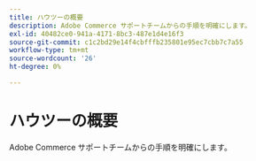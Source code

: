 ```yaml
---
title: ハウツーの概要
description: Adobe Commerce サポートチームからの手順を明確にします。
exl-id: 40482ce0-941a-4171-8bc3-487e1d4e16f3
source-git-commit: c1c2bd29e14f4cbfffb235801e95ec7cbb7c7a55
workflow-type: tm+mt
source-wordcount: '26'
ht-degree: 0%

---
```


# ハウツーの概要

Adobe Commerce サポートチームからの手順を明確にします。
